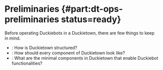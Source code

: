 # Preliminaries {#part:dt-ops-preliminaries status=ready}

Before operating Duckiebots in a Duckietown, there are few things to keep in mind.

* [](#dt-ops-layers): How is Duckietown structured?
* [](#dt-ops-appearance-specifications): How should every component of Duckietown look like?
* [](#dt-ops-city-definitions): What are the minimal components in Duckietown that enable Duckiebot functionalities?
